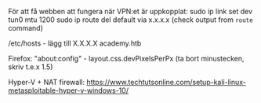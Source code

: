 För att få webben att fungera när VPN:et är uppkopplat:
sudo ip link set dev tun0 mtu 1200
sudo ip route del default via x.x.x.x (check output from `route` command)

/etc/hosts - lägg till
  X.X.X.X academy.htb

Firefox:
"about:config" - layout.css.devPixelsPerPx (ta bort minustecken, skriv t.e.x 1.5)

Hyper-V + NAT firewall:
https://www.techtutsonline.com/setup-kali-linux-metasploitable-hyper-v-windows-10/

